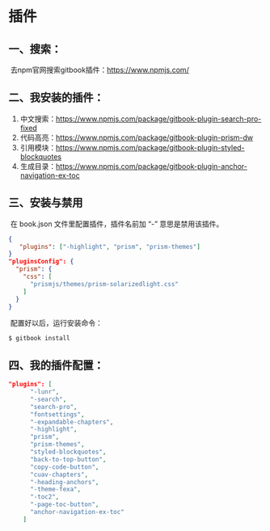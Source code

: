 # 插件

## 一、搜索：

​	去npm官网搜索gitbook插件：https://www.npmjs.com/

## 二、我安装的插件：

1. 中文搜索：https://www.npmjs.com/package/gitbook-plugin-search-pro-fixed
2. 代码高亮：https://www.npmjs.com/package/gitbook-plugin-prism-dw
3. 引用模块：https://www.npmjs.com/package/gitbook-plugin-styled-blockquotes
4. 生成目录：https://www.npmjs.com/package/gitbook-plugin-anchor-navigation-ex-toc

## 三、安装与禁用

​	在 book.json 文件里配置插件，插件名前加 “-” 意思是禁用该插件。

```json
{
   "plugins": ["-highlight", "prism", "prism-themes"]
}
"pluginsConfig": {
  "prism": {
    "css": [
      "prismjs/themes/prism-solarizedlight.css"
    ]
  }
}
```

​	配置好以后，运行安装命令：

```
$ gitbook install
```

## 四、我的插件配置：

```json
"plugins": [
      "-lunr",
      "-search",
      "search-pro",
      "fontsettings",
      "-expandable-chapters",
      "-highlight", 
      "prism",
      "prism-themes",
      "styled-blockquotes",
      "back-to-top-button",
      "copy-code-button",
      "cuav-chapters",
      "-heading-anchors",
      "-theme-fexa",
      "-toc2",
      "-page-toc-button",
      "anchor-navigation-ex-toc"
    ]
```

